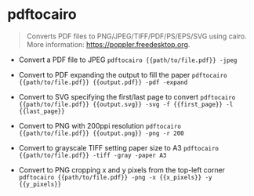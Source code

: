 # pdftocairo
> Converts PDF files to PNG/JPEG/TIFF/PDF/PS/EPS/SVG using cairo.
> More information: <https://poppler.freedesktop.org>.

- Convert a PDF file to JPEG
`pdftocairo {{path/to/file.pdf}} -jpeg`

- Convert to PDF expanding the output to fill the paper
`pdftocairo {{path/to/file.pdf}} {{output.pdf}} -pdf -expand`

- Convert to SVG specifying the first/last page to convert
`pdftocairo {{path/to/file.pdf}} {{output.svg}} -svg -f {{first_page}} -l {{last_page}}`

- Convert to PNG with 200ppi resolution
`pdftocairo {{path/to/file.pdf}} {{output.png}} -png -r 200`

- Convert to grayscale TIFF setting paper size to A3
`pdftocairo {{path/to/file.pdf}} -tiff -gray -paper A3`

- Convert to PNG cropping x and y pixels from the top-left corner
`pdftocairo {{path/to/file.pdf}} -png -x {{x_pixels}} -y {{y_pixels}}`
